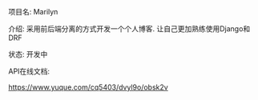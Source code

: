 项目名: Marilyn

介绍: 采用前后端分离的方式开发一个个人博客. 让自己更加熟练使用Django和DRF

状态: 开发中

API在线文档:

https://www.yuque.com/cq5403/dvyl9o/obsk2v